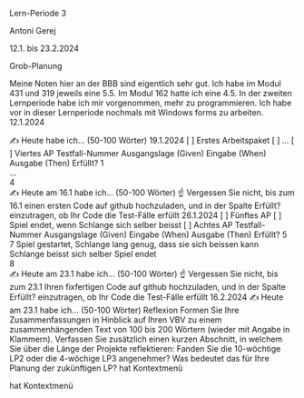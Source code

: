 Lern-Periode 3

Antoni Gerej

12.1. bis 23.2.2024

Grob-Planung


Meine Noten hier an der BBB sind eigentlich sehr gut. Ich habe im Modul 431 und 319 jeweils eine 5.5. Im Modul 162 hatte ich eine 4.5. In der zweiten Lernperiode habe ich mir vorgenommen, mehr zu programmieren. Ich habe vor in dieser Lernperiode nochmals mit Windows forms zu arbeiten.
12.1.2024


✍️ Heute habe ich... (50-100 Wörter)
19.1.2024
[ ] Erstes Arbeitspaket
[ ] ...
[ ] Viertes AP
Testfall-Nummer	Ausgangslage (Given)	Eingabe (When)	Ausgabe (Then)	Erfüllt?
1	 	 	 	 
...	 	 	 	 
4	 	 	 	 
✍️ Heute am 16.1 habe ich... (50-100 Wörter)
☝️ Vergessen Sie nicht, bis zum 16.1 einen ersten Code auf github hochzuladen, und in der Spalte Erfüllt? einzutragen, ob Ihr Code die Test-Fälle erfüllt
26.1.2024
[ ] Fünftes AP
[ ] Spiel endet, wenn Schlange sich selber beisst
[ ] Achtes AP
Testfall-Nummer	Ausgangslage (Given)	Eingabe (When)	Ausgabe (Then)	Erfüllt?
5	 	 	 	 
7	Spiel gestartet, Schlange lang genug, dass sie sich beissen kann	Schlange beisst sich selber	Spiel endet	 
8	 	 	 	 
✍️ Heute am 23.1 habe ich... (50-100 Wörter)
☝️ Vergessen Sie nicht, bis zum 23.1 Ihren fixfertigen Code auf github hochzuladen, und in der Spalte Erfüllt? einzutragen, ob Ihr Code die Test-Fälle erfüllt
16.2.2024
✍️ Heute am 23.1 habe ich... (50-100 Wörter)
Reflexion
Formen Sie Ihre Zusammenfassungen in Hinblick auf Ihren VBV zu einem zusammenhängenden Text von 100 bis 200 Wörtern (wieder mit Angabe in Klammern).
Verfassen Sie zusätzlich einen kurzen Abschnitt, in welchem Sie über die Länge der Projekte reflektieren: Fanden Sie die 10-wöchtige LP2 oder die 4-wöchige LP3 angenehmer? Was bedeutet das für Ihre Planung der zukünftigen LP?
hat Kontextmenü


hat Kontextmenü
